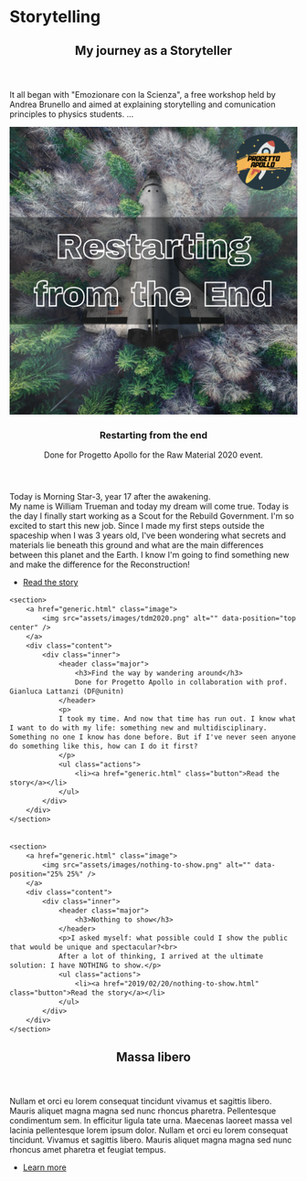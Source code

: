 # Storytelling
<!-- Main -->
<div id="main">

<!-- One -->
<section id="one">
	<div class="inner">
		<header class="major">
			<h2>My journey as a Storyteller</h2>
		</header>
		<p>It all began with "Emozionare con la Scienza", a free workshop held by Andrea Brunello and aimed at explaining storytelling and comunication principles to physics students. ...</p>
	</div>
</section>

<!-- Two -->
<section id="two" class="spotlights">
	<section>
		<a href="generic.html" class="image">
			<img src="assets/images/Restarting from the End - Raw Materials.png" alt="" data-position="center center" />
		</a>
		<div class="content">
			<div class="inner">
				<header class="major">
					<h3>Restarting from the end</h3>
					Done for Progetto Apollo for the Raw Material 2020 event.
				</header>
				<p>
				Today is Morning Star-3, year 17 after the awakening.<br>
				My name is William Trueman and today my dream will come true. Today is the day I finally start working as a Scout for the Rebuild Government. I'm so excited to start this new job. Since I made my first steps outside the spaceship when I was 3 years old, I've been wondering what secrets and materials lie beneath this ground and what are the main differences between this planet and the Earth. I know I'm going to find something new and make the difference for the Reconstruction!
				</p>
				<ul class="actions">
					<li><a href="2020/11/25/restarting-from-the-end.html" class="button">Read the story</a></li>
				</ul>
			</div>
		</div>
	</section>


	<section>
		<a href="generic.html" class="image">
			<img src="assets/images/tdm2020.png" alt="" data-position="top center" />
		</a>
		<div class="content">
			<div class="inner">
				<header class="major">
					<h3>Find the way by wandering around</h3>
					Done for Progetto Apollo in collaboration with prof. Gianluca Lattanzi (DF@unitn)
				</header>
				<p>
				I took my time. And now that time has run out. I know what I want to do with my life: something new and multidisciplinary. Something no one I know has done before. But if I've never seen anyone do something like this, how can I do it first?
				</p>
				<ul class="actions">
					<li><a href="generic.html" class="button">Read the story</a></li>
				</ul>
			</div>
		</div>
	</section>


	<section>
		<a href="generic.html" class="image">
			<img src="assets/images/nothing-to-show.png" alt="" data-position="25% 25%" />
		</a>
		<div class="content">
			<div class="inner">
				<header class="major">
					<h3>Nothing to show</h3>
				</header>
				<p>I asked myself: what possible could I show the public that would be unique and spectacular?<br>
				After a lot of thinking, I arrived at the ultimate solution: I have NOTHING to show.</p>
				<ul class="actions">
					<li><a href="2019/02/20/nothing-to-show.html" class="button">Read the story</a></li>
				</ul>
			</div>
		</div>
	</section>
</section>

<!-- Three -->
<section id="three">
	<div class="inner">
		<header class="major">
			<h2>Massa libero</h2>
		</header>
		<p>Nullam et orci eu lorem consequat tincidunt vivamus et sagittis libero. Mauris aliquet magna magna sed nunc rhoncus pharetra. Pellentesque condimentum sem. In efficitur ligula tate urna. Maecenas laoreet massa vel lacinia pellentesque lorem ipsum dolor. Nullam et orci eu lorem consequat tincidunt. Vivamus et sagittis libero. Mauris aliquet magna magna sed nunc rhoncus amet pharetra et feugiat tempus.</p>
		<ul class="actions">
			<li><a href="generic.html" class="button next">Learn more</a></li>
		</ul>
	</div>
</section>

</div>
